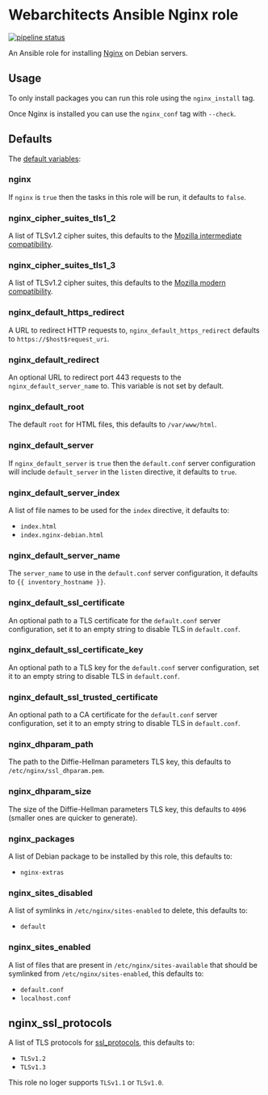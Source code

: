 # Webarchitects Ansible Nginx role 

[![pipeline status](https://git.coop/webarch/nginx/badges/master/pipeline.svg)](https://git.coop/webarch/nginx/-/commits/master)

An Ansible role for installing [Nginx](https://nginx.org/en/) on Debian servers.

## Usage

To only install packages you can run this role using the `nginx_install` tag.

Once Nginx is installed you can use the `nginx_conf` tag with `--check`.

## Defaults

The [default variables](defaults/main.yml):

### nginx

If `nginx` is `true` then the tasks in this role will be run, it defaults to `false`.

### nginx_cipher_suites_tls1_2

A list of TLSv1.2 cipher suites, this defaults to the [Mozilla intermediate compatibility](https://wiki.mozilla.org/Security/Server_Side_TLS#Intermediate_compatibility_.28recommended.29).

### nginx_cipher_suites_tls1_3

A list of TLSv1.2 cipher suites, this defaults to the [Mozilla modern compatibility](https://wiki.mozilla.org/Security/Server_Side_TLS#Modern_compatibility).

### nginx_default_https_redirect

A URL to redirect HTTP requests to, `nginx_default_https_redirect` defaults to `https://$host$request_uri`.

### nginx_default_redirect

An optional URL to redirect port 443 requests to the `nginx_default_server_name` to. This variable is not set by default.

### nginx_default_root

The default `root` for HTML files, this defaults to `/var/www/html`.

### nginx_default_server

If `nginx_default_server` is `true` then the `default.conf` server configuration will include `default_server` in the `listen` directive, it defaults to `true`.

### nginx_default_server_index

A list of file names to be used for the `index` directive, it defaults to:

* `index.html`
* `index.nginx-debian.html`

### nginx_default_server_name

The `server_name` to use in the `default.conf` server configuration, it defaults to `{{ inventory_hostname }}`.

### nginx_default_ssl_certificate

An optional path to a TLS certificate for the `default.conf` server configuration, set it to an empty string to disable TLS in `default.conf`.

### nginx_default_ssl_certificate_key

An optional path to a TLS key for the `default.conf` server configuration, set it to an empty string to disable TLS in `default.conf`.

### nginx_default_ssl_trusted_certificate

An optional path to a CA certificate for the `default.conf` server configuration, set it to an empty string to disable TLS in `default.conf`.

### nginx_dhparam_path

The path to the Diffie-Hellman parameters TLS key, this defaults to `/etc/nginx/ssl_dhparam.pem`.

### nginx_dhparam_size

The size of the Diffie-Hellman parameters TLS key, this defaults to `4096` (smaller ones are quicker to generate).

### nginx_packages

A list of Debian package to be installed by this role, this defaults to:

* `nginx-extras`

### nginx_sites_disabled

A list of symlinks in `/etc/nginx/sites-enabled` to delete, this defaults to:

* `default`

### nginx_sites_enabled

A list of files that are present in `/etc/nginx/sites-available` that should be symlinked from `/etc/nginx/sites-enabled`, this defaults to:

* `default.conf`
* `localhost.conf`

## nginx_ssl_protocols

A list of TLS protocols for [ssl_protocols](https://nginx.org/en/docs/http/ngx_http_ssl_module.html#ssl_protocols), this defaults to:

* `TLSv1.2`
* `TLSv1.3`

This role no loger supports `TLSv1.1` or `TLSv1.0`.
